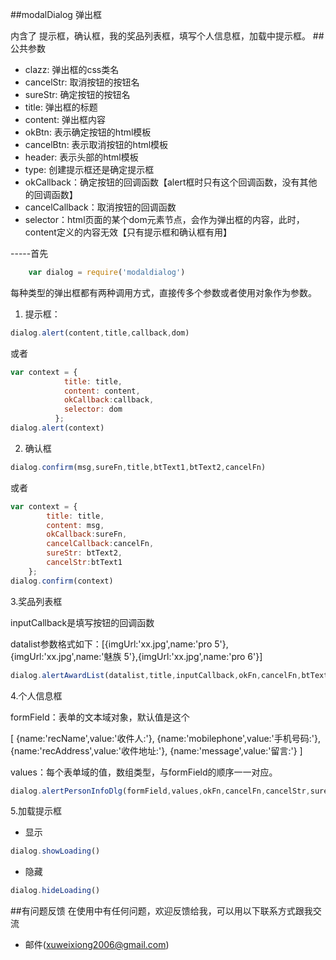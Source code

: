 ##modalDialog 弹出框

内含了 提示框，确认框，我的奖品列表框，填写个人信息框，加载中提示框。
##公共参数

 * clazz: 弹出框的css类名
 * cancelStr: 取消按钮的按钮名
 * sureStr: 确定按钮的按钮名
 * title: 弹出框的标题
 * content: 弹出框内容
 * okBtn: 表示确定按钮的html模板
 * cancelBtn: 表示取消按钮的html模板
 * header: 表示头部的html模板
 * type: 创建提示框还是确定提示框
 * okCallback：确定按钮的回调函数【alert框时只有这个回调函数，没有其他的回调函数】
 * cancelCallback：取消按钮的回调函数
 * selector：html页面的某个dom元素节点，会作为弹出框的内容，此时，content定义的内容无效【只有提示框和确认框有用】
 
 -----首先 
```javascript 
    var dialog = require('modaldialog')
```
每种类型的弹出框都有两种调用方式，直接传多个参数或者使用对象作为参数。

1. 提示框：
```javascript 
dialog.alert(content,title,callback,dom)
```
或者
```javascript 
var context = {
            title: title,
            content: content,
            okCallback:callback,
            selector: dom
          };
dialog.alert(context)
```
2. 确认框

```javascript 
dialog.confirm(msg,sureFn,title,btText1,btText2,cancelFn)
```
或者
```javascript
var context = {
        title: title,
        content: msg,
        okCallback:sureFn,
        cancelCallback:cancelFn,
        sureStr: btText2,
        cancelStr:btText1
    };
dialog.confirm(context)
```
3.奖品列表框

inputCallback是填写按钮的回调函数

datalist参数格式如下：[{imgUrl:'xx.jpg',name:'pro 5'},{imgUrl:'xx.jpg',name:'魅族 5'},{imgUrl:'xx.jpg',name:'pro 6'}]
```javascript 
dialog.alertAwardList(datalist,title,inputCallback,okFn,cancelFn,btText1,btText2)
```
4.个人信息框

formField：表单的文本域对象，默认值是这个

[
    {name:'recName',value:'收件人:'},
    {name:'mobilephone',value:'手机号码:'},
    {name:'recAddress',value:'收件地址:'},
    {name:'message',value:'留言:'}
]

values：每个表单域的值，数组类型，与formField的顺序一一对应。
```javascript 
dialog.alertPersonInfoDlg(formField,values,okFn,cancelFn,cancelStr,sureStr)
```
5.加载提示框

* 显示
```javascript 
dialog.showLoading()
```
* 隐藏
```javascript 
dialog.hideLoading()
```

##有问题反馈
在使用中有任何问题，欢迎反馈给我，可以用以下联系方式跟我交流

* 邮件(xuweixiong2006@gmail.com)
